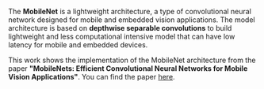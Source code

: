 The **MobileNet** is a lightweight architecture, a type of convolutional neural network designed for mobile and embedded vision applications. The model architecture is based on
**depthwise separable convolutions** to build lightweight and less computational intensive model that can have low latency for mobile and embedded devices.


This work shows the implementation of the MobileNet architecture from the paper **"MobileNets: Efficient Convolutional Neural Networks for Mobile Vision Applications"**. You can find the paper [here](https://arxiv.org/abs/1704.04861).
